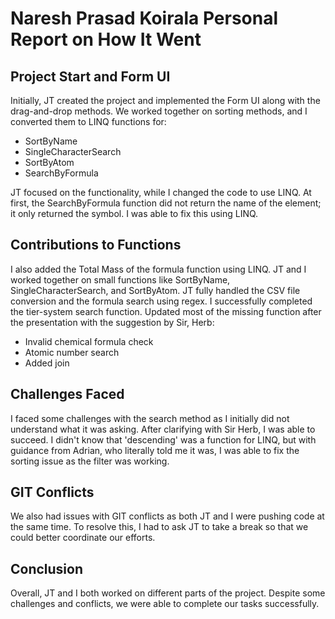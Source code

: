# Naresh Prasad Koirala Personal Report on How It Went

## Project Start and Form UI
Initially, JT created the project and implemented the Form UI along with the drag-and-drop methods. We worked together on sorting methods, and I converted them to LINQ functions for:
- SortByName
- SingleCharacterSearch
- SortByAtom
- SearchByFormula

JT focused on the functionality, while I changed the code to use LINQ. At first, the SearchByFormula function did not return the name of the element; it only returned the symbol. I was able to fix this using LINQ.

## Contributions to Functions
I also added the Total Mass of the formula function using LINQ. JT and I worked together on small functions like SortByName, SingleCharacterSearch, and SortByAtom. JT fully handled the CSV file conversion and the formula search using regex. I successfully completed the tier-system search function. Updated most of the missing function after the presentation with the suggestion by Sir, Herb:
- Invalid chemical formula check
- Atomic number search
- Added join

## Challenges Faced
I faced some challenges with the search method as I initially did not understand what it was asking. After clarifying with Sir Herb, I was able to succeed. I didn't know that 'descending' was a function for LINQ, but with guidance from Adrian, who literally told me it was, I was able to fix the sorting issue as the filter was working.

## GIT Conflicts
We also had issues with GIT conflicts as both JT and I were pushing code at the same time. To resolve this, I had to ask JT to take a break so that we could better coordinate our efforts.

## Conclusion
Overall, JT and I both worked on different parts of the project. Despite some challenges and conflicts, we were able to complete our tasks successfully.
